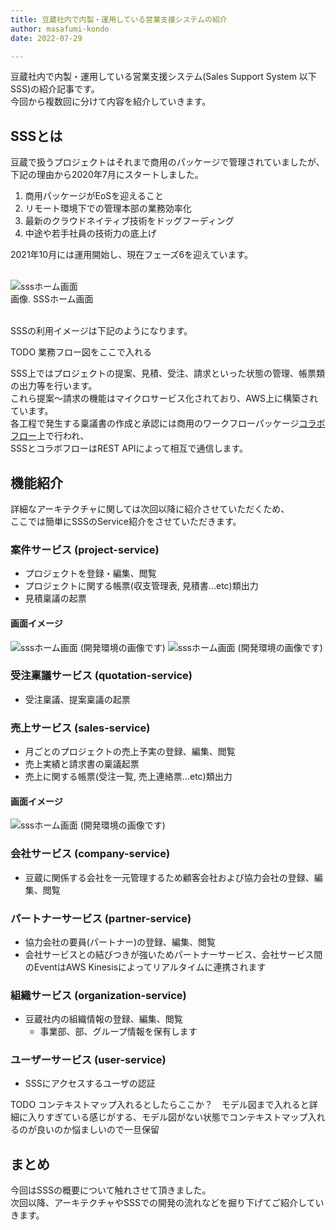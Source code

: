 ```yaml
---
title: 豆蔵社内で内製・運用している営業支援システムの紹介
author: masafumi-kondo
date: 2022-07-29

---
```


豆蔵社内で内製・運用している営業支援システム(Sales Support System 以下SSS)の紹介記事です。  
今回から複数回に分けて内容を紹介していきます。


## SSSとは
豆蔵で扱うプロジェクトはそれまで商用のパッケージで管理されていましたが、  
下記の理由から2020年7月にスタートしました。  
 
1. 商用パッケージがEoSを迎えること  
2. リモート環境下での管理本部の業務効率化  
3. 最新のクラウドネイティブ技術をドッグフーディング  
4. 中途や若手社員の技術力の底上げ  

2021年10月には運用開始し、現在フェーズ6を迎えています。    
 
    
&nbsp;   
![sssホーム画面](/img/sss/sss_0.png)  
画像. SSSホーム画面  
&nbsp;  

SSSの利用イメージは下記のようになります。  

TODO 業務フロー図をここで入れる  

SSS上ではプロジェクトの提案、見積、受注、請求といった状態の管理、帳票類の出力等を行います。    
これら提案～請求の機能はマイクロサービス化されており、AWS上に構築されています。  
各工程で発生する稟議書の作成と承認には商用のワークフローパッケージ[コラボフロー](https://www.collabo-style.co.jp/)上で行われ、  
SSSとコラボフローはREST APIによって相互で通信します。  
  
## 機能紹介  
詳細なアーキテクチャに関しては次回以降に紹介させていただくため、  
ここでは簡単にSSSのService紹介をさせていただきます。  

### 案件サービス (project-service)   
- プロジェクトを登録・編集、閲覧
- プロジェクトに関する帳票(収支管理表, 見積書...etc)類出力 
- 見積稟議の起票
  &nbsp;

#### 画面イメージ
![sssホーム画面 (開発環境の画像です)](/img/sss/project_1.png)
![sssホーム画面 (開発環境の画像です)](/img/sss/project_2.png)

### 受注稟議サービス (quotation-service)
  - 受注稟議、提案稟議の起票
### 売上サービス (sales-service)
- 月ごとのプロジェクトの売上予実の登録、編集、閲覧
- 売上実績と請求書の稟議起票
- 売上に関する帳票(受注一覧, 売上連絡票...etc)類出力 

#### 画面イメージ
![sssホーム画面 (開発環境の画像です)](/img/sss/sales_1.png)
### 会社サービス (company-service)
- 豆蔵に関係する会社を一元管理するため顧客会社および協力会社の登録、編集、閲覧
### パートナーサービス (partner-service)
- 協力会社の要員(パートナー)の登録、編集、閲覧
- 会社サービスとの結びつきが強いためパートナーサービス、会社サービス間のEventはAWS Kinesisによってリアルタイムに連携されます
### 組織サービス (organization-service)
- 豆蔵社内の組織情報の登録、編集、閲覧
  - 事業部、部、グループ情報を保有します
### ユーザーサービス (user-service)
- SSSにアクセスするユーザの認証
  

TODO コンテキストマップ入れるとしたらここか？　モデル図まで入れると詳細に入りすぎている感じがする、モデル図がない状態でコンテキストマップ入れるのが良いのか悩ましいので一旦保留


## まとめ  
今回はSSSの概要について触れさせて頂きました。   
次回以降、アーキテクチャやSSSでの開発の流れなどを掘り下げてご紹介していきます。  
